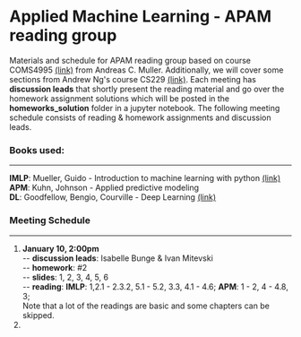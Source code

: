 # Applied Machine Learning - APAM reading group

Materials and schedule for APAM reading group based on course COMS4995 [(link)](http://www.cs.columbia.edu/~amueller/comsw4995s19/schedule/) from Andreas C. Muller. Additionally, we will cover some sections from Andrew Ng's course CS229 [(link)](http://www.cs.columbia.edu/~amueller/comsw4995s19/schedule/).
Each meeting has **discussion leads** that shortly present the reading material and go over the homework assignment solutions which will be posted in the **homeworks_solution** folder in a jupyter notebook. The following meeting schedule consists of reading & homework assignments and  discussion leads. 
### Books used: 
---
**IMLP**: Mueller, Guido - Introduction to machine learning with python [(link)](https://ezproxy.cul.columbia.edu/login?qurl=https%3a%2f%2fsearch.ebscohost.com%2flogin.aspx%3fdirect%3dtrue%26db%3dnlebk%26AN%3d1361381%26site%3dehost-live%26scope%3dsite) \
**APM**: Kuhn, Johnson - Applied predictive modeling\
**DL**: Goodfellow, Bengio, Courville - Deep Learning [(link)](http://www.deeplearningbook.org)
### Meeting Schedule
--- 
1.  **January 10, 2:00pm**\
-- **discussion leads**: Isabelle Bunge & Ivan Mitevski \
-- **homework**: #2 \
-- **slides**: 1, 2, 3, 4, 5, 6 \
-- **reading**: **IMLP**: 1,2.1 - 2.3.2, 5.1 - 5.2, 3.3, 4.1 - 4.6; **APM**: 1 - 2, 4 - 4.8, 3;  \
Note that a lot of the readings are basic and some chapters can be skipped. 
2. 

